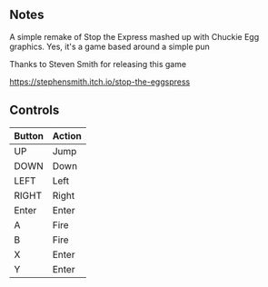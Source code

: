 ## Notes

A simple remake of Stop the Express mashed up with Chuckie Egg graphics.  Yes, it's a game based around a simple pun

Thanks to Steven Smith for releasing this game

https://stephensmith.itch.io/stop-the-eggspress


## Controls

| Button | Action |
|--|--| 
|UP|Jump|
|DOWN|Down|
|LEFT|Left|
|RIGHT|Right|
|Enter|Enter|
|A|Fire|
|B|Fire|
|X|Enter|
|Y|Enter|


